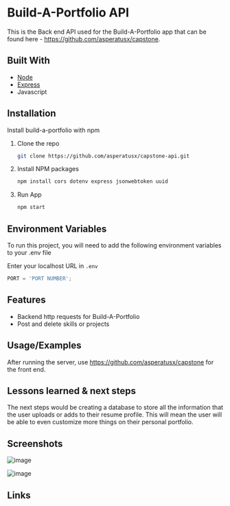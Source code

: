 
# Build-A-Portfolio API

This is the Back end API used for the Build-A-Portfolio app that can be found here - https://github.com/asperatusx/capstone. 


## Built With

* [Node]
* [Express]
* Javascript

## Installation

Install build-a-portfolio with npm

1. Clone the repo
   ```sh
   git clone https://github.com/asperatusx/capstone-api.git
   ```
2. Install NPM packages
   ```sh
   npm install cors dotenv express jsonwebtoken uuid
   ```
3. Run App
   ```sh
   npm start
   ```
## Environment Variables

To run this project, you will need to add the following environment variables to your .env file


 Enter your localhost URL in `.env`
   ```js
   PORT = 'PORT NUMBER';
   ``` 


## Features

- Backend http requests for Build-A-Portfolio 
- Post and delete skills or projects




## Usage/Examples

After running the server, use https://github.com/asperatusx/capstone for the front end.
## Lessons learned & next steps

The next steps would be creating a database to store all the information that the user uploads or adds to their resume profile. This will mean the user will be able to even customize more things on their personal portfolio.
## Screenshots


![image](https://user-images.githubusercontent.com/112670330/219266993-a81e0b77-d240-46d8-a7ec-a9858cd25808.png)

![image](https://user-images.githubusercontent.com/112670330/219269518-98a02d4c-5d11-4190-a97f-cbed218624c1.png)
## Links

[React.js]: https://img.shields.io/badge/React-20232A?style=for-the-badge&logo=react&logoColor=61DAFB
[React-url]: https://reactjs.org/
[Node]: https://nodejs.org/en/
[Express]: https://expressjs.com/
